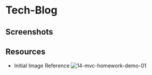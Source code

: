 # Tech-Blog


## Screenshots

## Resources 
- Initial Image Reference 
![14-mvc-homework-demo-01](https://github.com/tugwellchristi/Tech-Blog/assets/90078824/8a9ce3b9-f716-4c21-aae8-e1977b3f0327)
